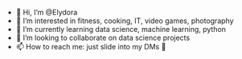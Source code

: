 - 👋  Hi, I’m @Elydora
- 👀  I’m interested in fitness, cooking, IT, video games, photography
- 🌱  I’m currently learning data science, machine learning, python
- 💞️  I’m looking to collaborate on data science projects
- 📫  How to reach me: just slide into my DMs 👀

<!---
Elydora/Elydora is a ✨ special ✨ repository because its `README.md` (this file) appears on your GitHub profile.
You can click the Preview link to take a look at your changes.
--->
